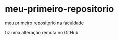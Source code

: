 # meu-primeiro-repositorio
meu primeiro repositorio na faculdade

fiz uma alteração remota no GitHub.
